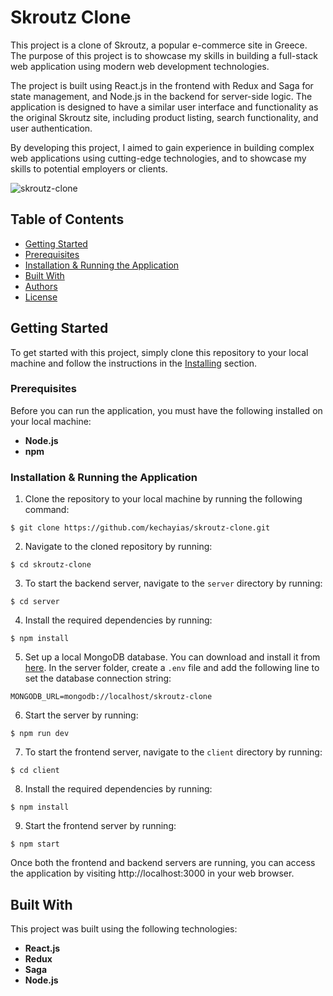 # Skroutz Clone

This project is a clone of Skroutz, a popular e-commerce site in Greece. The purpose of this project is to showcase my skills in building a full-stack web application using modern web development technologies.

The project is built using React.js in the frontend with Redux and Saga for state management, and Node.js in the backend for server-side logic. The application is designed to have a similar user interface and functionality as the original Skroutz site, including product listing, search functionality, and user authentication.

By developing this project, I aimed to gain experience in building complex web applications using cutting-edge technologies, and to showcase my skills to potential employers or clients.

![skroutz-clone](https://user-images.githubusercontent.com/70820055/169584199-49169c24-08d3-4249-8e00-49a18807d9f7.gif)

## Table of Contents

- [Getting Started](#getting-started)
- [Prerequisites](#prerequisites)
- [Installation & Running the Application](#installation-&-running-the-application)
- [Built With](#built-with)
- [Authors](#authors)
- [License](#license)


## Getting Started

To get started with this project, simply clone this repository to your local machine and follow the instructions in the [Installing](#installing) section.

### Prerequisites

Before you can run the application, you must have the following installed on your local machine:

- **Node.js**
- **npm**

### Installation & Running the Application

1. Clone the repository to your local machine by running the following command:
```
$ git clone https://github.com/kechayias/skroutz-clone.git
```

2. Navigate to the cloned repository by running:
```
$ cd skroutz-clone
```

3. To start the backend server, navigate to the `server` directory by running:
```
$ cd server
```

4. Install the required dependencies by running:
```
$ npm install
```

5. Set up a local MongoDB database. You can download and install it from [here](https://www.mongodb.com/try/download/community).
   In the server folder, create a `.env` file and add the following line to set the database connection string:
```
MONGODB_URL=mongodb://localhost/skroutz-clone
```
6. Start the server by running:
```
$ npm run dev
```

7. To start the frontend server, navigate to the `client` directory by running:
```
$ cd client
```

8. Install the required dependencies by running:
```
$ npm install
```
 
9. Start the frontend server by running:
```
$ npm start
```

Once both the frontend and backend servers are running, you can access the application by visiting http://localhost:3000 in your web browser.

## Built With

This project was built using the following technologies:

- **React.js**
- **Redux**
- **Saga**
- **Node.js**

